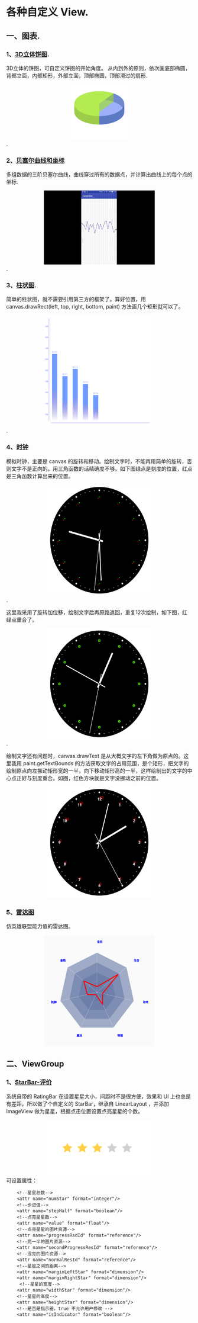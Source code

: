 # 各种自定义 View. 
## 一、图表. 
### 1、[3D立体饼图](https://github.com/wongtaian/CustomView/blob/ca132770ef027e3c26d0bab3f2a2b9e170eab2b5/app/src/main/java/com/konggeek/hz/customview/chart/PieChart3DView.java).
  3D立体的饼图，可自定义饼图的开始角度。
  从内到外的原则，依次画底部椭圆，背部立面，内部矩形，外部立面，顶部椭圆，顶部滑过的扇形.
   <div align=center><img width="150" height="150" src="https://github.com/wongtaian/CustomView/blob/master/png/BE29CEE797E6D644D00AE77A557184E7.png"/></div>.


 ### 2、[贝塞尔曲线和坐标](https://github.com/wongtaian/CustomView/blob/ca132770ef027e3c26d0bab3f2a2b9e170eab2b5/app/src/main/java/com/konggeek/hz/customview/chart/BezierViw.java)
  多组数据的三阶贝塞尔曲线，曲线穿过所有的数据点，并计算出曲线上的每个点的坐标.
 <div align=center><img width="300" height="200" src="https://github.com/wongtaian/CustomView/blob/master/png/bezierViw.gif"/></div>.

 ### 3、[柱状图](https://github.com/wongtaian/CustomView/blob/ca132770ef027e3c26d0bab3f2a2b9e170eab2b5/app/src/main/java/com/konggeek/hz/customview/chart/BarChartView.java).
   简单的柱状图，就不需要引用第三方的框架了。算好位置，用 canvas.drawRect(left, top, right, bottom, paint) 方法画几个矩形就可以了。
   <div align=center><img width="300" height="300" src="https://github.com/wongtaian/CustomView/blob/master/png/D59CD05159CE687CEB14EF3E78F75A4F.png"/></div>.

### 4、[时钟](https://github.com/wongtaian/CustomView/blob/ca132770ef027e3c26d0bab3f2a2b9e170eab2b5/app/src/main/java/com/konggeek/hz/customview/chart/ClockView.java)
   模拟时钟，主要是 canvas 的旋转和移动。绘制文字时，不能再用简单的旋转，否则文字不是正向的。用三角函数的话精确度不够。如下图绿点是刻度的位置，红点是三角函数计算出来的位置。
   <div align=center><img width="300" height="300" src="https://github.com/wongtaian/CustomView/blob/master/png/clock1.png"/></div>.

   这里我采用了旋转加位移，绘制文字后再原路返回，重复12次绘制，如下图，红绿点重合了。
   <div align=center><img width="300" height="300" src="https://github.com/wongtaian/CustomView/blob/ca132770ef027e3c26d0bab3f2a2b9e170eab2b5/png/clock2.jpg"/></div>.

   绘制文字还有问题时，canvas.drawText 是从大概文字的左下角做为原点的。这里我用 paint.getTextBounds 的方法获取文字的占用范围，是个矩形，把文字的绘制原点向左挪动矩形宽的一半，向下移动矩形高的一半，这样绘制出的文字的中心点正好与刻度重合。如图，红色方块就是文字没挪动之前的位置。
   <div align=center><img width="300" height="300" src="https://github.com/wongtaian/CustomView/blob/ca132770ef027e3c26d0bab3f2a2b9e170eab2b5/png/clock3.jpg"/></div>

### 5、[雷达图](https://github.com/wongtaian/CustomView/blob/91c32973bc3cbf9a5c91cc92f953a91cccf9c08d/app/src/main/java/com/konggeek/hz/customview/chart/RadarView.java)
仿英雄联盟能力值的雷达图。
<div align=center><img width="300" height="300" src="https://github.com/wongtaian/CustomView/blob/91c32973bc3cbf9a5c91cc92f953a91cccf9c08d/png/radar.png"/></div>

  ## 二、ViewGroup
### 1、[StarBar-评价](https://github.com/wongtaian/CustomView/blob/master/app/src/main/java/com/konggeek/hz/customview/vg/StarBar.java)
系统自带的 RatingBar 在设置星星大小，间距时不是很方便，效果和 UI 上也总是有差距。所以做了个自定义的 StarBar，继承自 LinearLayout ，并添加 ImageView 做为星星，根据点击位置设置点亮星星的个数。  <div align=center><img width="300" height="150" src="https://github.com/wongtaian/CustomView/blob/dc8fb6f54f499f78b8aaf8d6d32dbb23cb1a52f7/png/1017788CD4B230110F1F1C04BF39B107.png"/></div>
可设置属性：

        <!--星星总数-->
        <attr name="numStar" format="integer"/>
        <!--步进值-->
        <attr name="stepHalf" format="boolean"/>
        <!--点亮星星数-->
        <attr name="value" format="float"/>
        <!--点亮星星的图片资源-->
        <attr name="progressRsdId" format="reference"/>
        <!--亮一半的图片资源-->
        <attr name="secondProgressResId" format="reference"/>
        <!--没亮的图片资源-->
        <attr name="normalResId" format="reference"/>
        <!--星星之间的距离-->
        <attr name="marginLeftStar" format="dimension"/>
        <attr name="marginRightStar" format="dimension"/>
         <!--星星的宽度-->
        <attr name="widthStar" format="dimension"/>
        <!--星星的高度-->
        <attr name="heightStar" format="dimension"/>
        <!--是否是指示器，true 不允许用户修改 -->
        <attr name="isIndicator" format="boolean"/>
